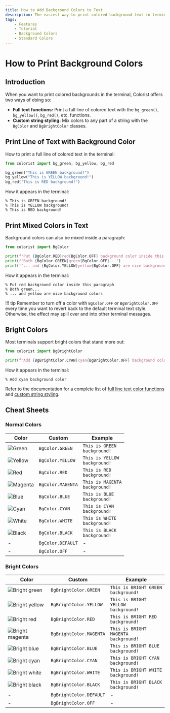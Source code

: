 ```yaml
---
title: How to Add Background Colors to Text
description: The easiest way to print colored background text in terminal output using Colorist for Python. Includes code examples.
tags:
    - Features
    - Tutorial
    - Background Colors
    - Standard Colors
---
```


# How to Print Background Colors
## Introduction
When you want to print colored backgrounds in the terminal, Colorist offers two ways of doing so:

* **Full text functions:** Print a full line of colored text with the `bg_green()`, `bg_yellow()`, `bg_red()`, etc. functions.
* **Custom string styling:** Mix colors to any part of a string with the `BgColor` and `BgBrightColor` classes.

## Print Line of Text with Background Color
How to print a full line of colored text in the terminal:

```python linenums="1" hl_lines="3-5"
from colorist import bg_green, bg_yellow, bg_red

bg_green("This is GREEN background!")
bg_yellow("This is YELLOW background!")
bg_red("This is RED background!")
```

How it appears in the terminal:

<pre><code>% <span class="bg-green">This is GREEN background!</span>
% <span class="bg-yellow">This is YELLOW background!</span>
% <span class="bg-red">This is RED background!</span></code></pre>

## Print Mixed Colors in Text
Background colors can also be mixed inside a paragraph:

```python linenums="1" hl_lines="3-5"
from colorist import BgColor

print(f"Put {BgColor.RED}red{BgColor.OFF} background color inside this paragraph")
print(f"Both {BgColor.GREEN}green{BgColor.OFF}...")
print(f"... and {BgColor.YELLOW}yellow{BgColor.OFF} are nice background colors")
```

How it appears in the terminal:

<pre><code>% Put <span class="bg-red">red</span> background color inside this paragraph
% Both <span class="bg-green">green</span>...
% ... and <span class="bg-yellow">yellow</span> are nice background colors</code></pre>

!!! tip
    Remember to turn off a color with `BgColor.OFF` or `BgBrightColor.OFF` every time you want to revert back to the default terminal text style. Otherwise, the effect may spill over and into other terminal messages.

## Bright Colors
Most terminals support bright colors that stand more out:

```python linenums="1" hl_lines="3"
from colorist import BgBrightColor

print(f"Add {BgBrightColor.CYAN}cyan{BgBrightColor.OFF} background color")
```

How it appears in the terminal:

<pre><code>% Add <span class="bg-bright-cyan">cyan</span> background color</code></pre>

Refer to the documentation for a complete list of [full line text color functions](../../reference/background-colors/full-line.md) and [custom string styling](../../reference/background-colors/mixed.md).

## Cheat Sheets
### Normal Colors

| Color                                                    | Custom            | Example                                                                  |
| -------------------------------------------------------- | ----------------- | ------------------------------------------------------------------------ |
| ![Green](../../assets/images/colors/green_16x16.png)     | `BgColor.GREEN`   | <code><span class="bg-green">This is GREEN background!</span></code>     |
| ![Yellow](../../assets/images/colors/yellow_16x16.png)   | `BgColor.YELLOW`  | <code><span class="bg-yellow">This is YELLOW background!</span></code>   |
| ![Red](../../assets/images/colors/red_16x16.png)         | `BgColor.RED`     | <code><span class="bg-red">This is RED background!</span></code>         |
| ![Magenta](../../assets/images/colors/magenta_16x16.png) | `BgColor.MAGENTA` | <code><span class="bg-magenta">This is MAGENTA background!</span></code> |
| ![Blue](../../assets/images/colors/blue_16x16.png)       | `BgColor.BLUE`    | <code><span class="bg-blue">This is BLUE background!</span></code>       |
| ![Cyan](../../assets/images/colors/cyan_16x16.png)       | `BgColor.CYAN`    | <code><span class="bg-cyan">This is CYAN background!</span></code>       |
| ![White](../../assets/images/colors/white_16x16.png)     | `BgColor.WHITE`   | <code><span class="bg-white">This is WHITE background!</span></code>     |
| ![Black](../../assets/images/colors/black_16x16.png)     | `BgColor.BLACK`   | <code><span class="bg-black">This is BLACK background!</span></code>     |
| -                                                        | `BgColor.DEFAULT` | -                                                                        |
| -                                                        | `BgColor.OFF`     | -                                                                        |

### Bright Colors

| Color                                                                  | Custom                  | Example                                                                                |
| ---------------------------------------------------------------------- | ----------------------- | -------------------------------------------------------------------------------------- |
| ![Bright green](../../assets/images/colors/bright_green_16x16.png)     | `BgBrightColor.GREEN`   | <code><span class="bg-bright-green">This is BRIGHT GREEN background!</span></code>     |
| ![Bright yellow](../../assets/images/colors/bright_yellow_16x16.png)   | `BgBrightColor.YELLOW`  | <code><span class="bg-bright-yellow">This is BRIGHT YELLOW background!</span></code>   |
| ![Bright red](../../assets/images/colors/bright_red_16x16.png)         | `BgBrightColor.RED`     | <code><span class="bg-bright-red">This is BRIGHT RED background!</span></code>         |
| ![Bright magenta](../../assets/images/colors/bright_magenta_16x16.png) | `BgBrightColor.MAGENTA` | <code><span class="bg-bright-magenta">This is BRIGHT MAGENTA background!</span></code> |
| ![Bright blue](../../assets/images/colors/bright_blue_16x16.png)       | `BgBrightColor.BLUE`    | <code><span class="bg-bright-blue">This is BRIGHT BLUE background!</span></code>       |
| ![Bright cyan](../../assets/images/colors/bright_cyan_16x16.png)       | `BgBrightColor.CYAN`    | <code><span class="bg-bright-cyan">This is BRIGHT CYAN background!</span></code>       |
| ![Bright white](../../assets/images/colors/bright_white_16x16.png)     | `BgBrightColor.WHITE`   | <code><span class="bg-bright-white">This is BRIGHT WHITE background!</span></code>     |
| ![Bright black](../../assets/images/colors/bright_black_16x16.png)     | `BgBrightColor.BLACK`   | <code><span class="bg-bright-black">This is BRIGHT BLACK background!</span></code>     |
| -                                                                      | `BgBrightColor.DEFAULT` | -                                                                                      |
| -                                                                      | `BgBrightColor.OFF`     | -                                                                                      |
